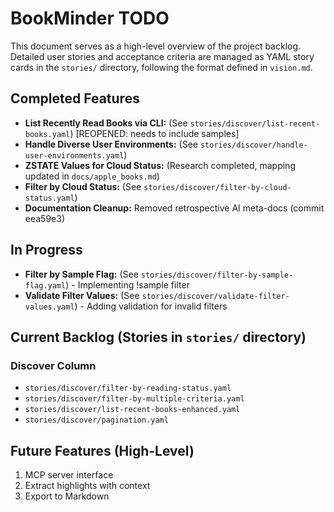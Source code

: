 # BookMinder TODO

This document serves as a high-level overview of the project backlog.
Detailed user stories and acceptance criteria are managed as YAML story cards
in the `stories/` directory, following the format defined in `vision.md`.

## Completed Features
- **List Recently Read Books via CLI:** (See `stories/discover/list-recent-books.yaml`) [REOPENED: needs to include samples]
- **Handle Diverse User Environments:** (See `stories/discover/handle-user-environments.yaml`)
- **ZSTATE Values for Cloud Status:** (Research completed, mapping updated in `docs/apple_books.md`)
- **Filter by Cloud Status:** (See `stories/discover/filter-by-cloud-status.yaml`)
- **Documentation Cleanup:** Removed retrospective AI meta-docs (commit eea59e3)

## In Progress
- **Filter by Sample Flag:** (See `stories/discover/filter-by-sample-flag.yaml`) - Implementing !sample filter
- **Validate Filter Values:** (See `stories/discover/validate-filter-values.yaml`) - Adding validation for invalid filters

## Current Backlog (Stories in `stories/` directory)

### Discover Column
- `stories/discover/filter-by-reading-status.yaml`
- `stories/discover/filter-by-multiple-criteria.yaml`
- `stories/discover/list-recent-books-enhanced.yaml`
- `stories/discover/pagination.yaml`

## Future Features (High-Level)
1. MCP server interface
2. Extract highlights with context
3. Export to Markdown